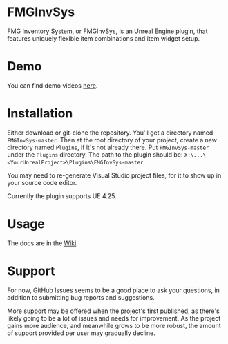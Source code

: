 # FMGInvSys
FMG Inventory System, or FMGInvSys, is an Unreal Engine plugin, that features uniquely flexible item combinations and item widget setup.

# Demo
You can find demo videos [here](https://www.freemanmakesgames.pro/work/fmg-inv-sys).

# Installation
Either download or git-clone the repository. You'll get a directory named `FMGInvSys-master`. Then at the root directory of your project, create a new directory named `Plugins`, if it's not already there. Put `FMGInvSys-master` under the `Plugins` directory. The path to the plugin should be: `X:\...\<YourUnrealProject>\Plugins\FMGInvSys-master`.

You may need to re-generate Visual Studio project files, for it to show up in your source code editor.

Currently the plugin supports UE 4.25.

# Usage
The docs are in the [Wiki](https://github.com/FreemanMakesGames/FMGInvSys/wiki).

# Support
For now, GitHub Issues seems to be a good place to ask your questions, in addition to submitting bug reports and suggestions.

More support may be offered when the project's first published, as there's likely going to be a lot of issues and needs for improvement. As the project gains more audience, and meanwhile grows to be more robust, the amount of support provided per user may gradually decline.
